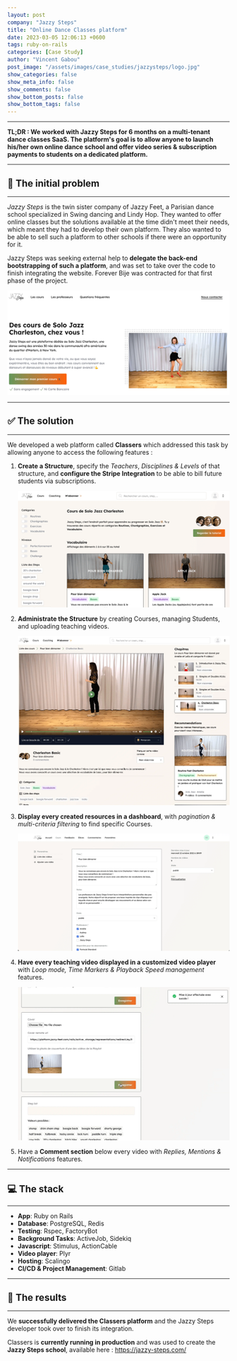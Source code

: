 ```yaml
---
layout: post
company: "Jazzy Steps"
title: "Online Dance Classes platform"
date: 2023-03-05 12:06:13 +0600
tags: ruby-on-rails
categories: [Case Study]
author: "Vincent Gabou"
post_image: "/assets/images/case_studies/jazzysteps/logo.jpg"
show_categories: false
show_meta_info: false
show_comments: false
show_bottom_posts: false
show_bottom_tags: false
---
```


- - -
**TL;DR : We worked with Jazzy Steps for 6 months on a multi-tenant dance classes SaaS. The platform's goal is to allow anyone to launch his/her own online dance school and offer video series & subscription payments to students on a dedicated platform.**
- - -
## 🧩 The initial problem
- - -
*Jazzy Steps* is the twin sister company of Jazzy Feet, a Parisian dance school specialized in Swing dancing and Lindy Hop. They wanted to offer online classes but the solutions available at the time didn't meet their needs, which meant they had to develop their own platform. They also wanted to be able to sell such a platform to other schools if there were an opportunity for it.

Jazzy Steps was seeking external help to **delegate the back-end bootstrapping of such a platform**, and was set to take over the code to finish integrating the website. Forever Bije was contracted for that first phase of the project.

![Jazzy Steps Splash Screen](/assets/images/case_studies/jazzysteps/case-study-1.webp)

- - -
## ✅ The solution
- - -

We developed a web platform called **Classers** which addressed this task by allowing anyone to access the following features :

1. **Create a Structure**, specify the _Teachers_, _Disciplines & Levels_ of that structure, and **configure the Stripe Integration** to be able to bill future students via subscriptions.

    ![Jazzy Steps Case Study 2](/assets/images/case_studies/jazzysteps/case-study-2.webp)

2. **Administrate the Structure** by creating Courses, managing Students, and uploading teaching videos.

    ![Jazzy Steps Case Study 3](/assets/images/case_studies/jazzysteps/case-study-3.webp)

3. **Display every created resources in a dashboard**, with _pagination & multi-criteria filtering_ to find specific Courses.

    ![Jazzy Steps Case Study 4](/assets/images/case_studies/jazzysteps/case-study-4.webp)

4. **Have every teaching video displayed in a customized video player** with _Loop mode, Time Markers & Playback Speed management_ features.

    ![Jazzy Steps Case Study 5](/assets/images/case_studies/jazzysteps/case-study-5.webp)

5. Have a **Comment section** below every video with _Replies, Mentions & Notifications_ features.

- - -
## 💻 The stack
- - -

- **App**: Ruby on Rails
- **Database**: PostgreSQL, Redis
- **Testing**: Rspec, FactoryBot
- **Background Tasks**: ActiveJob, Sidekiq
- **Javascript**: Stimulus, ActionCable
- **Video player**: Plyr
- **Hosting**: Scalingo
- **CI/CD & Project Management**: Gitlab

- - -
## 🚀 The results
- - -

We **successfully delivered the Classers platform** and the Jazzy Steps developer took over to finish its integration.

Classers is **currently running in production** and was used to create the **Jazzy Steps school**, available here : <a href="https://jazzy-steps.com/" target="_blank">https://jazzy-steps.com/</a>
